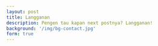 ```yaml
---
layout: post
title: Langganan
description: Pengen tau kapan next postnya? Langganan!
background: '/img/bg-contact.jpg'
form: true
---
```

